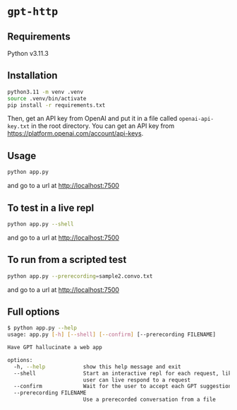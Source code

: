 # `gpt-http`

## Requirements

Python v3.11.3

## Installation

```bash
python3.11 -m venv .venv
source .venv/bin/activate
pip install -r requirements.txt
```

Then, get an API key from OpenAI and put it in a file called `openai-api-key.txt` in the root directory. You can get an API key from <https://platform.openai.com/account/api-keys>.

## Usage

```bash
python app.py
```

and go to a url at <http://localhost:7500>

## To test in a live repl

```bash
python app.py --shell
```

and go to a url at <http://localhost:7500>

## To run from a scripted test

```bash
python app.py --prerecording=sample2.convo.txt
```

and go to a url at <http://localhost:7500>

## Full options

```bash
$ python app.py --help
usage: app.py [-h] [--shell] [--confirm] [--prerecording FILENAME]

Have GPT hallucinate a web app

options:
  -h, --help            show this help message and exit
  --shell               Start an interactive repl for each request, like flask shell, where the
                        user can live respond to a request
  --confirm             Wait for the user to accept each GPT suggestion before proceeding
  --prerecording FILENAME
                        Use a prerecorded conversation from a file
```
